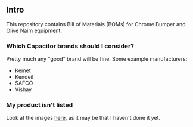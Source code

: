## Intro
This repository contains Bill of Materials (BOMs) for Chrome Bumper and Olive Naim equipment.

### Which Capacitor brands should I consider?
Pretty much any "good" brand will be fine. Some example manufacturers:
- Kemet
- Kendeil
- SAFCO
- Vishay

### My product isn't listed
Look at the images [here](./sources), as it may be that I haven't done it yet.